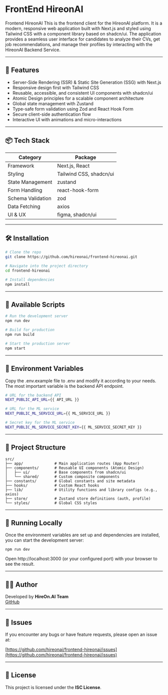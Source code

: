 # FrontEnd HireonAI

Frontend HireonAI
This is the frontend client for the HireonAI platform. It is a modern, responsive web application built with Next.js and styled using Tailwind CSS with a component library based on shadcn/ui. The application provides a seamless user interface for candidates to analyze their CVs, get job recommendations, and manage their profiles by interacting with the HireonAI Backend Service.

---

## 🚀 Features

- Server-Side Rendering (SSR) & Static Site Generation (SSG) with Next.js
- Responsive design first with Tailwind CSS
- Reusable, accessible, and consistent UI components with shadcn/ui
- Atomic Design principles for a scalable component architecture
- Global state management with Zustand
- Type-safe form validation using Zod and React Hook Form
- Secure client-side authentication flow
- Interactive UI with animations and micro-interactions

---

## 📦 Tech Stack

| Category          | Package                 |
| ----------------- | ----------------------- |
| Framework         | Next.js, React          |
| Styling           | Tailwind CSS, shadcn/ui |
| State Management  | zustand                 |
| Form Handling     | react-hook-form         |
| Schema Validation | zod                     |
| Data Fetching     | axios                   |
| UI & UX           | figma, shadcn/ui        |

---

## 🛠 Installation

```bash
# Clone the repo
git clone https://github.com/hireonai/frontend-hireonai.git

# Navigate into the project directory
cd frontend-hireonai

# Install dependencies
npm install
```

---

## 🧪 Available Scripts

```bash
# Run the development server
npm run dev

# Build for production
npm run build

# Start the production server
npm start
```

---

## 🔐 Environment Variables

Copy the .env.example file to .env and modify it according to your needs. The most important variable is the backend API endpoint.

```bash
# URL for the backend API
NEXT_PUBLIC_API_URL={{ API_URL }}

# URL for the ML service
NEXT_PUBLIC_ML_SERVICE_URL={{ ML_SERVICE_URL }}

# Secret key for the ML service
NEXT_PUBLIC_ML_SERVICE_SECRET_KEY={{ ML_SERVICE_SECRET_KEY }}

```

---

## 📁 Project Structure

```
src/
├── app/              # Main application routes (App Router)
├── components/       # Reusable UI components (Atomic Design)
│   ├── ui/           # Base components from shadcn/ui
│   └── shared/       # Custom composite components
├── constants/        # Global constants and site metadata
├── hooks/            # Custom React hooks
├── lib/              # Utility functions and library configs (e.g., axios)
├── store/            # Zustand store definitions (auth, profile)
└── styles/           # Global CSS styles
```

---

## 📄 Running Locally

Once the environment variables are set up and dependencies are installed, you can start the development server:

```
npm run dev
```

Open http://localhost:3000 (or your configured port) with your browser to see the result.

---

## 🧑‍💻 Author

Developed by **HireOn.AI Team**  
[GitHub](https://github.com/hireonai)

---

## 🐛 Issues

If you encounter any bugs or have feature requests, please open an issue at:

[https://github.com/hireonai/frontend-hireonai/issues](https://github.com/hireonai/frontend-hireonai/issues)

---

## 📄 License

This project is licensed under the **ISC License**.
